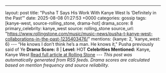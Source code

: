 ---
layout: post
title: "Pusha T Says His Work With Kanye West Is ‘Definitely in the Past’"
date: 2025-08-08 01:27:53 +0000
categories: gossip
tags: [kanye-west, source-rolling_stone, drama-hot]
drama_score: 8
primary_celebrity: kanye_west
source: rolling_stone
source_url: "https://www.rollingstone.com/music/music-news/pusha-t-kanye-west-collaborations-in-the-past-1235403476/"
mentions: {kanye: 2, 'kanye_west: 6} --- “He knows I don’t think he’s a man. He knows it," Pusha previously said of Ye **Drama Score:** 8 | **Level:** HOT **Celebrities Mentioned:** Kanye, Kanye West [Read full article at Rolling Stone](https://www.rollingstone.com/music/music-news/pusha-t-kanye-west-collaborations-in-the-past-1235403476/) --- *This post was automatically generated from RSS feeds. Drama scores are calculated based on mention frequency and source reliability.*